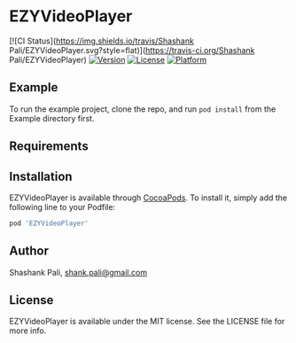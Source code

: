 # EZYVideoPlayer

[![CI Status](https://img.shields.io/travis/Shashank Pali/EZYVideoPlayer.svg?style=flat)](https://travis-ci.org/Shashank Pali/EZYVideoPlayer)
[![Version](https://img.shields.io/cocoapods/v/EZYVideoPlayer.svg?style=flat)](https://cocoapods.org/pods/EZYVideoPlayer)
[![License](https://img.shields.io/cocoapods/l/EZYVideoPlayer.svg?style=flat)](https://cocoapods.org/pods/EZYVideoPlayer)
[![Platform](https://img.shields.io/cocoapods/p/EZYVideoPlayer.svg?style=flat)](https://cocoapods.org/pods/EZYVideoPlayer)

## Example

To run the example project, clone the repo, and run `pod install` from the Example directory first.

## Requirements

## Installation

EZYVideoPlayer is available through [CocoaPods](https://cocoapods.org). To install
it, simply add the following line to your Podfile:

```ruby
pod 'EZYVideoPlayer'
```

## Author

Shashank Pali, shank.pali@gmail.com

## License

EZYVideoPlayer is available under the MIT license. See the LICENSE file for more info.
